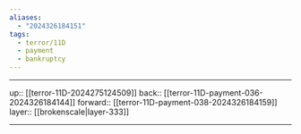 ```yaml
---
aliases:
  - "2024326184151"
tags:
  - terror/11D
  - payment
  - bankruptcy
---
```




***

up:: [[terror-11D-2024275124509]]
back:: [[terror-11D-payment-036-2024326184144]]
forward:: [[terror-11D-payment-038-2024326184159]]
layer:: [[brokenscale|layer-333]]

***
